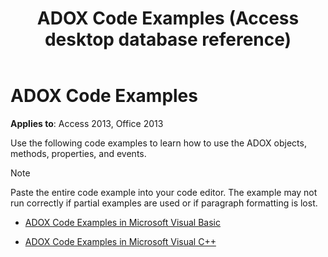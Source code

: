 ﻿---
title: ADOX Code Examples (Access desktop database reference)
TOCTitle: ADOX Code Examples
ms:assetid: 706689e7-8b34-59eb-533b-65fb73f1eb5f
ms:mtpsurl: https://msdn.microsoft.com/library/JJ249443(v=office.15)
ms:contentKeyID: 48545557
ms.date: 09/18/2015
mtps_version: v=office.15
---

# ADOX Code Examples


**Applies to**: Access 2013, Office 2013

Use the following code examples to learn how to use the ADOX objects, methods, properties, and events.


> [!NOTE]
> Paste the entire code example into your code editor. The example may not run correctly if partial examples are used or if paragraph formatting is lost.



  - [ADOX Code Examples in Microsoft Visual Basic](adox-code-examples-in-microsoft-visual-basic.md)

  - [ADOX Code Examples in Microsoft Visual C++](adox-code-examples-in-microsoft-visual-c.md)

